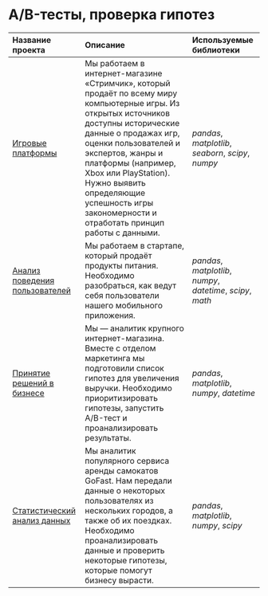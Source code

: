 # A/B-тесты, проверка гипотез

| Название проекта | Описание | Используемые библиотеки | 
| :---------------------- | :---------------------- | :---------------------- |
| [Игровые платформы](https://github.com/Alinoindo/A-B-tests-hypotheses/tree/main/Игровые%20платформы) | Мы работаем в интернет-магазине «Стримчик», который продаёт по всему миру компьютерные игры. Из открытых источников доступны исторические данные о продажах игр, оценки пользователей и экспертов, жанры и платформы (например, Xbox или PlayStation). Нужно выявить определяющие успешность игры закономерности и отработать принцип работы с данными. | *pandas*, *matplotlib*, *seaborn*, *scipy*, *numpy* |
| [Анализ поведения пользователей](https://github.com/Alinoindo/A-B-tests-hypotheses) | Мы работаем в стартапе, который продаёт продукты питания. Необходимо разобраться, как ведут себя пользователи нашего мобильного приложения. | *pandas*, *matplotlib*, *numpy*, *datetime*, *scipy*, *math* |
| [Принятие решений в бизнесе](https://github.com/Alinoindo/Practicum_projects/tree/main/Принятие%20решений%20в%20бизнесе) | Мы — аналитик крупного интернет-магазина. Вместе с отделом маркетинга мы подготовили список гипотез для увеличения выручки. Необходимо приоритизировать гипотезы, запустить A/B-тест и проанализировать результаты. | *pandas*, *matplotlib*, *numpy*, *datetime* |
| [ Статистический анализ данных](https://github.com/Alinoindo/A-B-tests-hypotheses/tree/main/Статистический%20анализ%20данных) | Мы аналитик популярного сервиса аренды самокатов GoFast. Нам передали данные о некоторых пользователях из нескольких городов, а также об их поездках. Необходимо проанализировать данные и проверить некоторые гипотезы, которые помогут бизнесу вырасти. | *pandas*, *matplotlib*, *numpy*, *scipy* |
